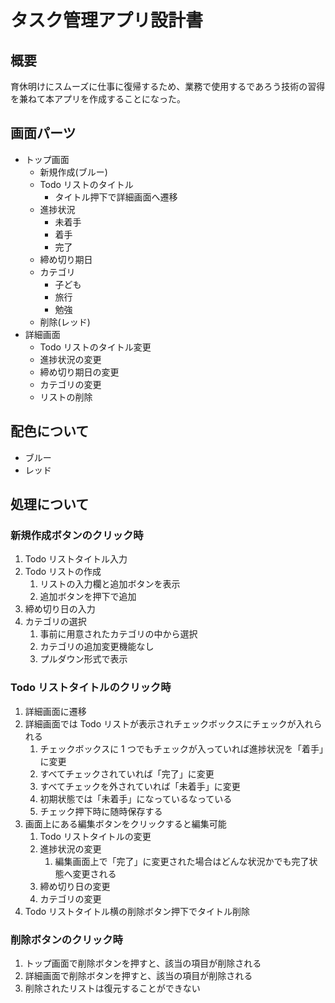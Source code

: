 # タスク管理アプリ設計書

## 概要

育休明けにスムーズに仕事に復帰するため、業務で使用するであろう技術の習得を兼ねて本アプリを作成することになった。

## 画面パーツ

- トップ画面
  - 新規作成(ブルー)
  - Todo リストのタイトル
    - タイトル押下で詳細画面へ遷移
  - 進捗状況
    - 未着手
    - 着手
    - 完了
  - 締め切り期日
  - カテゴリ
    - 子ども
    - 旅行
    - 勉強
  - 削除(レッド)
- 詳細画面
  - Todo リストのタイトル変更
  - 進捗状況の変更
  - 締め切り期日の変更
  - カテゴリの変更
  - リストの削除

## 配色について

- ブルー
- レッド

## 処理について

### 新規作成ボタンのクリック時

1. Todo リストタイトル入力
1. Todo リストの作成
   1. リストの入力欄と追加ボタンを表示
   1. 追加ボタンを押下で追加
1. 締め切り日の入力
1. カテゴリの選択
   1. 事前に用意されたカテゴリの中から選択
   1. カテゴリの追加変更機能なし
   1. プルダウン形式で表示

### Todo リストタイトルのクリック時

1. 詳細画面に遷移
1. 詳細画面では Todo リストが表示されチェックボックスにチェックが入れられる
   1. チェックボックスに 1 つでもチェックが入っていれば進捗状況を「着手」に変更
   1. すべてチェックされていれば「完了」に変更
   1. すべてチェックを外されていれば「未着手」に変更
   1. 初期状態では「未着手」になっているなっている
   1. チェック押下時に随時保存する
1. 画面上にある編集ボタンをクリックすると編集可能
   1. Todo リストタイトルの変更
   1. 進捗状況の変更
      1. 編集画面上で「完了」に変更された場合はどんな状況かでも完了状態へ変更される
   1. 締め切り日の変更
   1. カテゴリの変更
1. Todo リストタイトル横の削除ボタン押下でタイトル削除

### 削除ボタンのクリック時

1. トップ画面で削除ボタンを押すと、該当の項目が削除される
1. 詳細画面で削除ボタンを押すと、該当の項目が削除される
1. 削除されたリストは復元することができない

